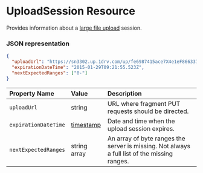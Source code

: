 ﻿# UploadSession Resource

Provides information about a [large file upload](../items/upload_large_files.md)
session.

### JSON representation
<!-- { "blockType": "resource", "@odata.type": "oneDrive.uploadSession" } -->
```json
{
  "uploadUrl": "https://sn3302.up.1drv.com/up/fe6987415ace7X4e1eF866337",
  "expirationDateTime": "2015-01-29T09:21:55.523Z",
  "nextExpectedRanges": ["0-"]
}
```

| Property Name        | Value                               | Description                                                                                                     |
|:---------------------|:------------------------------------|:----------------------------------------------------------------------------------------------------------------|
| `uploadUrl`          | string                              | URL where fragment PUT requests should be directed.                                                             |
| `expirationDateTime` | [timestamp](../facets/timestamp.md) | Date and time when the upload session expires.                                                                  |
| `nextExpectedRanges` | string array                        | An array of byte ranges the server is missing. Not always a full list of the missing ranges.                    |


<!-- {
  "type": "#page.annotation",
  "description": "UploadSession is used to provide information about large file uploads.",
  "section": "documentation"
} -->
